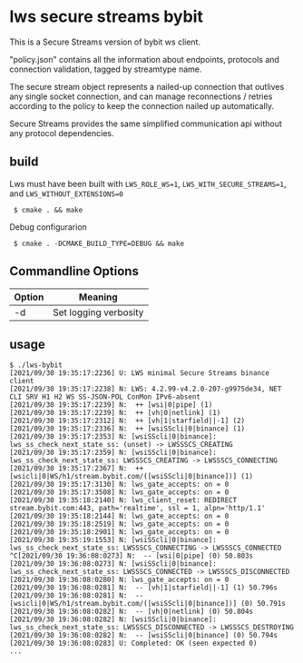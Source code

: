 # lws secure streams bybit

This is a Secure Streams version of bybit ws client.

"policy.json" contains all the information about endpoints, protocols and
connection validation, tagged by streamtype name.


The secure stream object represents a nailed-up connection that outlives any
single socket connection, and can manage reconnections / retries according to
the policy to keep the connection nailed up automatically.

Secure Streams provides the same simplified communication api without any
protocol dependencies.

## build

Lws must have been built with `LWS_ROLE_WS=1`, `LWS_WITH_SECURE_STREAMS=1`, and
`LWS_WITHOUT_EXTENSIONS=0`

```
 $ cmake . && make
```

Debug configurarion 

```
 $ cmake . -DCMAKE_BUILD_TYPE=DEBUG && make
```
## Commandline Options

Option|Meaning
---|---
-d|Set logging verbosity

## usage

```
$ ./lws-bybit 
[2021/09/30 19:35:17:2236] U: LWS minimal Secure Streams binance client
[2021/09/30 19:35:17:2238] N: LWS: 4.2.99-v4.2.0-207-g9975de34, NET CLI SRV H1 H2 WS SS-JSON-POL ConMon IPv6-absent
[2021/09/30 19:35:17:2239] N:  ++ [wsi|0|pipe] (1)
[2021/09/30 19:35:17:2239] N:  ++ [vh|0|netlink] (1)
[2021/09/30 19:35:17:2312] N:  ++ [vh|1|starfield||-1] (2)
[2021/09/30 19:35:17:2336] N:  ++ [wsiSScli|0|binance] (1)
[2021/09/30 19:35:17:2353] N: [wsiSScli|0|binance]: lws_ss_check_next_state_ss: (unset) -> LWSSSCS_CREATING
[2021/09/30 19:35:17:2359] N: [wsiSScli|0|binance]: lws_ss_check_next_state_ss: LWSSSCS_CREATING -> LWSSSCS_CONNECTING
[2021/09/30 19:35:17:2367] N:  ++ [wsicli|0|WS/h1/stream.bybit.com/([wsiSScli|0|binance])] (1)
[2021/09/30 19:35:17:3130] N: lws_gate_accepts: on = 0
[2021/09/30 19:35:17:3508] N: lws_gate_accepts: on = 0
[2021/09/30 19:35:18:2140] N: lws_client_reset: REDIRECT stream.bybit.com:443, path='realtime', ssl = 1, alpn='http/1.1'
[2021/09/30 19:35:18:2144] N: lws_gate_accepts: on = 0
[2021/09/30 19:35:18:2519] N: lws_gate_accepts: on = 0
[2021/09/30 19:35:18:2901] N: lws_gate_accepts: on = 0
[2021/09/30 19:35:19:1553] N: [wsiSScli|0|binance]: lws_ss_check_next_state_ss: LWSSSCS_CONNECTING -> LWSSSCS_CONNECTED
^C[2021/09/30 19:36:08:0273] N:  -- [wsi|0|pipe] (0) 50.803s
[2021/09/30 19:36:08:0273] N: [wsiSScli|0|binance]: lws_ss_check_next_state_ss: LWSSSCS_CONNECTED -> LWSSSCS_DISCONNECTED
[2021/09/30 19:36:08:0280] N: lws_gate_accepts: on = 0
[2021/09/30 19:36:08:0281] N:  -- [vh|1|starfield||-1] (1) 50.796s
[2021/09/30 19:36:08:0281] N:  -- [wsicli|0|WS/h1/stream.bybit.com/([wsiSScli|0|binance])] (0) 50.791s
[2021/09/30 19:36:08:0282] N:  -- [vh|0|netlink] (0) 50.804s
[2021/09/30 19:36:08:0282] N: [wsiSScli|0|binance]: lws_ss_check_next_state_ss: LWSSSCS_DISCONNECTED -> LWSSSCS_DESTROYING
[2021/09/30 19:36:08:0282] N:  -- [wsiSScli|0|binance] (0) 50.794s
[2021/09/30 19:36:08:0283] U: Completed: OK (seen expected 0)
...
```
